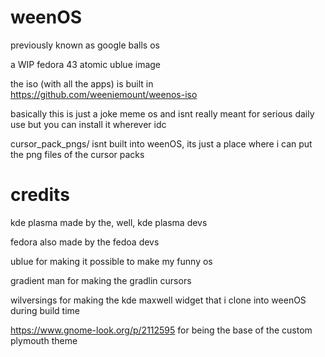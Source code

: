 # weenOS
previously known as google balls os

a WIP fedora 43 atomic ublue image

the iso (with all the apps) is built in https://github.com/weeniemount/weenos-iso

basically this is just a joke meme os and isnt really meant for serious daily use but you can install it wherever idc

cursor_pack_pngs/ isnt built into weenOS, its just a place where i can put the png files of the cursor packs

# credits
kde plasma made by the, well, kde plasma devs

fedora also made by the fedoa devs

ublue for making it possible to make my funny os

gradient man for making the gradlin cursors

wilversings for making the kde maxwell widget that i clone into weenOS during build time

https://www.gnome-look.org/p/2112595 for being the base of the custom plymouth theme
